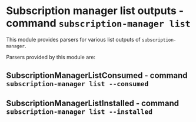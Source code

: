 Subscription manager list outputs - command ``subscription-manager list``
=========================================================================

This module provides parsers for various list outputs of ``subscription-manager``.

Parsers provided by this module are:

SubscriptionManagerListConsumed - command ``subscription-manager list --consumed``
----------------------------------------------------------------------------------

SubscriptionManagerListInstalled - command ``subscription-manager list --installed``
------------------------------------------------------------------------------------